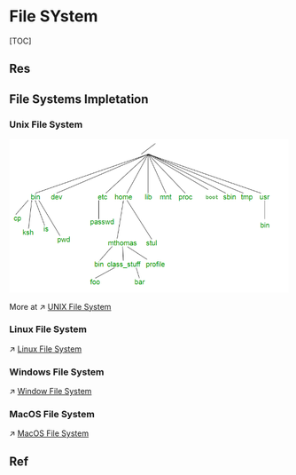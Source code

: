 # File SYstem

[TOC]



## Res

## File Systems Impletation
### Unix File System
![](../../../../../../Assets/Pics/Pasted%20image%2020230316140056.png)

More at ↗ [UNIX File System](../../../../🥷🏼%20Operating%20System%20(Tech)/UNIX%20Family/📌%20UNIX%20Basics/UNIX%20File%20System.md)


### Linux File System
↗ [Linux File System](../../../../🥷🏼%20Operating%20System%20(Tech)/Linux%20(UNIX%20Family)/📌%20Linux%20Basics/Linux%20File%20System.md)


### Windows File System
↗ [Window File System](../../../../🥷🏼%20Operating%20System%20(Tech)/Windows/Windows%20Basics/Window%20File%20System.md)


### MacOS File System
↗ [MacOS File System](../../../../🥷🏼%20Operating%20System%20(Tech)/Apple/MacOS%20(UNIX%20Family)/📌%20MacOS%20Basics/MacOS%20File%20System.md)


## Ref

